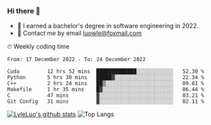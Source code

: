 ### Hi there 👋
<!--I have been a GitHub member for [![Years Badge](https://badges.pufler.dev/years/LyleLuo)](https://badges.pufler.dev)-->
- 🌱 I earned a bachelor's degree in software engineering in 2022.
- 💬 Contact me by email luowle@foxmail.com
<!--
**LyleLuo/LyleLuo** is a ✨ _special_ ✨ repository because its `README.md` (this file) appears on your GitHub profile.

Here are some ideas to get you started:
- 👯 I’m looking to collaborate on ...
- 🤔 I’m looking for help with ...
- 📫 How to reach me: ...
- 😄 Pronouns: ...
- ⚡ Fun fact: ...
-->

<!--💻 Coding Activity Logging

[![Commits Badge](https://badges.pufler.dev/commits/weekly/LyleLuo)](https://badges.pufler.dev)-->

⏱ Weekly coding time

<!--START_SECTION:waka-->

```text
From: 17 December 2022 - To: 24 December 2022

Cuda         12 hrs 52 mins  █████████████░░░░░░░░░░░░   52.30 %
Python       5 hrs 30 mins   █████▓░░░░░░░░░░░░░░░░░░░   22.34 %
C++          2 hrs 24 mins   ██▒░░░░░░░░░░░░░░░░░░░░░░   09.81 %
Makefile     1 hr 35 mins    █▓░░░░░░░░░░░░░░░░░░░░░░░   06.44 %
C            47 mins         ▓░░░░░░░░░░░░░░░░░░░░░░░░   03.21 %
Git Config   31 mins         ▓░░░░░░░░░░░░░░░░░░░░░░░░   02.11 %
```

<!--END_SECTION:waka-->

[![LyleLuo's github stats](https://github-readme-stats.vercel.app/api?username=LyleLuo&count_private=true&show_icons=true&hide=issues&hide_border=true)](https://github.com/anuraghazra/github-readme-stats)
![Top Langs](https://github-readme-stats.vercel.app/api/top-langs/?username=LyleLuo&layout=compact&hide_border=true) 
<!--[![LyleLuo's wakatime stats](https://github-readme-stats.vercel.app/api/wakatime?username=luowle)](https://github.com/anuraghazra/github-readme-stats)-->
